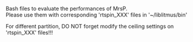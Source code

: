 Bash files to evaluate the performances of MrsP. <br />
Please use them with corresponding 'rtspin_XXX' files in '~/liblitmus/bin'

For different partition, DO NOT forget modify the ceiling settings on 'rtspin_XXX' files!!!
